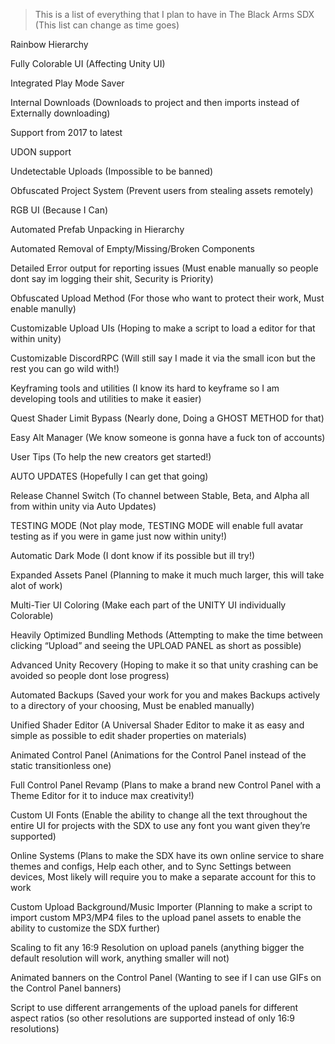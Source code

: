 > This is a list of everything that I plan to have in The Black Arms SDX (This list can change as time goes)

Rainbow Hierarchy

Fully Colorable UI (Affecting Unity UI)

Integrated Play Mode Saver

Internal Downloads (Downloads to project and then imports instead of Externally downloading)

Support from 2017 to latest

UDON support

Undetectable Uploads (Impossible to be banned)

Obfuscated Project System (Prevent users from stealing assets remotely)

RGB UI (Because I Can)

Automated Prefab Unpacking in Hierarchy

Automated Removal of Empty/Missing/Broken Components

Detailed Error output for reporting issues (Must enable manually so people dont say im logging their shit, Security is Priority)

Obfuscated Upload Method (For those who want to protect their work, Must enable manully)

Customizable Upload UIs (Hoping to make a script to load a editor for that within unity)

Customizable DiscordRPC (Will still say I made it via the small icon but the rest you can go wild with!)

Keyframing tools and utilities (I know its hard to keyframe so I am developing tools and utilities to make it easier)

Quest Shader Limit Bypass (Nearly done, Doing a GHOST METHOD for that)

Easy Alt Manager (We know someone is gonna have a fuck ton of accounts)

User Tips (To help the new creators get started!)

AUTO UPDATES (Hopefully I can get that going)

Release Channel Switch (To channel between Stable, Beta, and Alpha all from within unity via Auto Updates)

TESTING MODE (Not play mode, TESTING MODE will enable full avatar testing as if you were in game just now within unity!)

Automatic Dark Mode (I dont know if its possible but ill try!)

Expanded Assets Panel (Planning to make it much much larger, this will take alot of work)

Multi-Tier UI Coloring (Make each part of the UNITY UI individually Colorable)

Heavily Optimized Bundling Methods (Attempting to make the time between clicking “Upload” and seeing the UPLOAD PANEL as short as possible)

Advanced Unity Recovery (Hoping to make it so that unity crashing can be avoided so people dont lose progress)

Automated Backups (Saved your work for you and makes Backups actively to a directory of your choosing, Must be enabled manually)

Unified Shader Editor (A Universal Shader Editor to make it as easy and simple as possible to edit shader properties on materials)

Animated Control Panel (Animations for the Control Panel instead of the static transitionless one)

Full Control Panel Revamp (Plans to make a brand new Control Panel with a Theme Editor for it to induce max creativity!)

Custom UI Fonts (Enable the ability to change all the text throughout the entire UI for projects with the SDX to use any font you want given they’re supported)

Online Systems (Plans to make the SDX have its own online service to share themes and configs, Help each other, and to Sync Settings between devices, Most likely will require you to make a separate account for this to work

Custom Upload Background/Music Importer (Planning to make a script to import custom MP3/MP4 files to the upload panel assets to enable the ability to customize the SDX further)

Scaling to fit any 16:9 Resolution on upload panels (anything bigger the default resolution will work, anything smaller will not)

Animated banners on the Control Panel (Wanting to see if I can use GIFs on the Control Panel banners)

Script to use different arrangements of the upload panels for different aspect ratios (so other resolutions are supported instead of only 16:9 resolutions)

